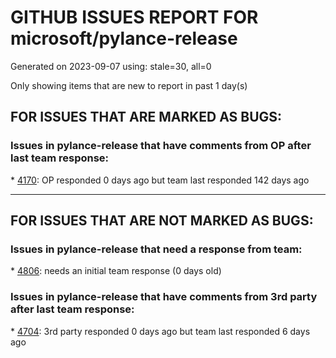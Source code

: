 
# GITHUB ISSUES REPORT FOR microsoft/pylance-release


Generated on 2023-09-07 using: stale=30, all=0


Only showing items that are new to report in past 1 day(s)


## FOR ISSUES THAT ARE MARKED AS BUGS:


### Issues in pylance-release that have comments from OP after last team response:


\* [4170](https://github.com/microsoft/pylance-release/issues/4170 "Incorrect problems reported when module names conflict with bundled type stubs"): OP responded 0 days ago but team last responded 142 days ago

---

## FOR ISSUES THAT ARE NOT MARKED AS BUGS:


### Issues in pylance-release that need a response from team:


\* [4806](https://github.com/microsoft/pylance-release/issues/4806 "Latest insiders does not recognise active pyenv virtualenv"): needs an initial team response (0 days old)

### Issues in pylance-release that have comments from 3rd party after last team response:


\* [4704](https://github.com/microsoft/pylance-release/issues/4704 "IntelliSense randomly stops working in Python notebooks with Keras"): 3rd party responded 0 days ago but team last responded 6 days ago
